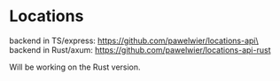# Locations
backend in TS/express: https://github.com/pawelwier/locations-api\
backend in Rust/axum: https://github.com/pawelwier/locations-api-rust

Will be working on the Rust version.